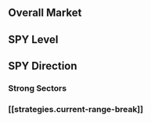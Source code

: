
## Overall Market

## SPY Level

## SPY Direction

### Strong Sectors

### [[strategies.current-range-break]]
